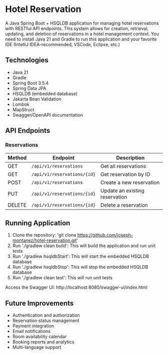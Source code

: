 # Hotel Reservation
A Java Spring Boot + HSQLDB application for managing hotel reservations with RESTful API endpoints. 
This system allows for creation, retrieval, updating, and deletion of reservations in a hotel management context.
You need to install Java 21 and Gradle to run this application and your favorite IDE (IntelliJ IDEA-recommended, VSCode, Eclipse, etc.) 

## Technologies
- Java 21
- Gradle
- Spring Boot 3.5.4
- Spring Data JPA
- HSQLDB (embedded database)
- Jakarta Bean Validation
- Lombok
- MapStruct
- Swagger/OpenAPI documentation


## API Endpoints
### Reservations

| Method | Endpoint                    | Description                    |
|--------|-----------------------------|--------------------------------|
| GET    | `/api/v1/reservations`      | Get all reservations           |
| GET    | `/api/v1/reservations/{id}` | Get reservation by ID          |
| POST   | `/api/v1/reservations`      | Create a new reservation       |
| PUT    | `/api/v1/reservations/{id}` | Update an existing reservation |
| DELETE | `/api/v1/reservations/{id}` | Delete a reservation           |


## Running Application
1. Clone the repository: 'git clone https://github.com/joseph-montanez/hotel-reservation.git'
2. Run './gradlew clean build': This will build the application and run unit tests
3. Run './gradlew hsqldbStart': This will start the embedded HSQLDB database
4. Run './gradlew hsqldbStop': This will stop the embedded HSQLDB database
5. Run './gradlew clean test': This will run unit tests

Access the Swagger UI: http://localhost:8080/swagger-ui/index.html


## Future Improvements
- Authentication and authorization
- Reservation status management
- Payment integration
- Email notifications
- Room availability calendar
- Booking reports and analytics
- Multi-language support


